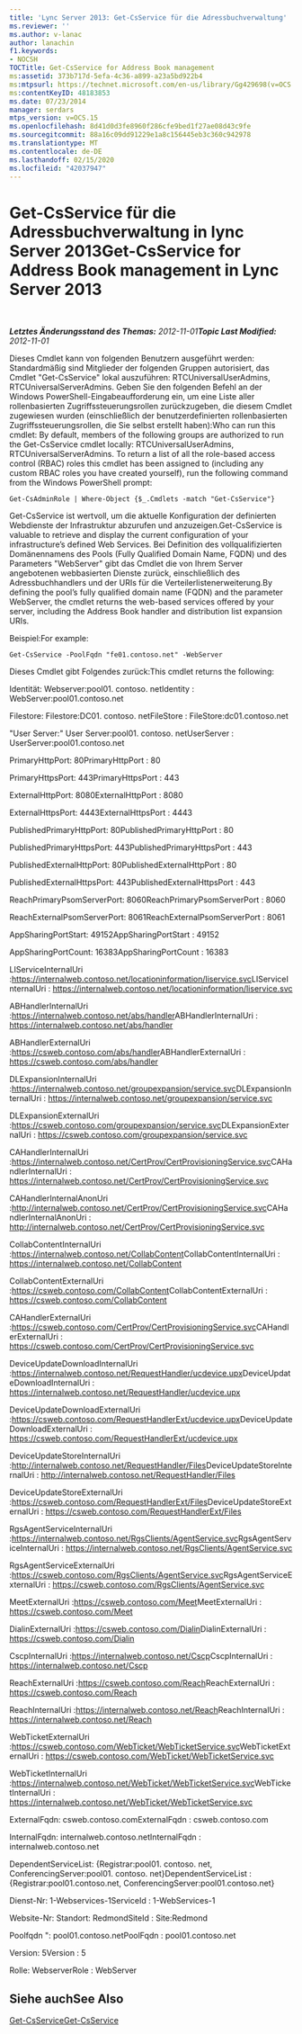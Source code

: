 ```yaml
---
title: 'Lync Server 2013: Get-CsService für die Adressbuchverwaltung'
ms.reviewer: ''
ms.author: v-lanac
author: lanachin
f1.keywords:
- NOCSH
TOCTitle: Get-CsService for Address Book management
ms:assetid: 373b717d-5efa-4c36-a899-a23a5bd922b4
ms:mtpsurl: https://technet.microsoft.com/en-us/library/Gg429698(v=OCS.15)
ms:contentKeyID: 48183853
ms.date: 07/23/2014
manager: serdars
mtps_version: v=OCS.15
ms.openlocfilehash: 8d41d0d3fe8960f286cfe9bed1f27ae08d43c9fe
ms.sourcegitcommit: 88a16c09dd91229e1a8c156445eb3c360c942978
ms.translationtype: MT
ms.contentlocale: de-DE
ms.lasthandoff: 02/15/2020
ms.locfileid: "42037947"
---
```

<div data-xmlns="http://www.w3.org/1999/xhtml">

<div class="topic" data-xmlns="http://www.w3.org/1999/xhtml" data-msxsl="urn:schemas-microsoft-com:xslt" data-cs="http://msdn.microsoft.com/">

<div data-asp="http://msdn2.microsoft.com/asp">

# <a name="get-csservice-for-address-book-management-in-lync-server-2013"></a><span data-ttu-id="b986e-102">Get-CsService für die Adressbuchverwaltung in lync Server 2013</span><span class="sxs-lookup"><span data-stu-id="b986e-102">Get-CsService for Address Book management in Lync Server 2013</span></span>

</div>

<div id="mainSection">

<div id="mainBody">

<span> </span>

<span data-ttu-id="b986e-103">_**Letztes Änderungsstand des Themas:** 2012-11-01_</span><span class="sxs-lookup"><span data-stu-id="b986e-103">_**Topic Last Modified:** 2012-11-01_</span></span>

<span data-ttu-id="b986e-p101">Dieses Cmdlet kann von folgenden Benutzern ausgeführt werden: Standardmäßig sind Mitglieder der folgenden Gruppen autorisiert, das Cmdlet "Get-CsService" lokal auszuführen: RTCUniversalUserAdmins, RTCUniversalServerAdmins. Geben Sie den folgenden Befehl an der Windows PowerShell-Eingabeaufforderung ein, um eine Liste aller rollenbasierten Zugriffssteuerungsrollen zurückzugeben, die diesem Cmdlet zugewiesen wurden (einschließlich der benutzerdefinierten rollenbasierten Zugriffssteuerungsrollen, die Sie selbst erstellt haben):</span><span class="sxs-lookup"><span data-stu-id="b986e-p101">Who can run this cmdlet: By default, members of the following groups are authorized to run the Get-CsService cmdlet locally: RTCUniversalUserAdmins, RTCUniversalServerAdmins. To return a list of all the role-based access control (RBAC) roles this cmdlet has been assigned to (including any custom RBAC roles you have created yourself), run the following command from the Windows PowerShell prompt:</span></span>

    Get-CsAdminRole | Where-Object {$_.Cmdlets -match "Get-CsService"}

<span data-ttu-id="b986e-106">Get-CsService ist wertvoll, um die aktuelle Konfiguration der definierten Webdienste der Infrastruktur abzurufen und anzuzeigen.</span><span class="sxs-lookup"><span data-stu-id="b986e-106">Get-CsService is valuable to retrieve and display the current configuration of your infrastructure’s defined Web Services.</span></span> <span data-ttu-id="b986e-107">Bei Definition des vollqualifizierten Domänennamens des Pools (Fully Qualified Domain Name, FQDN) und des Parameters "WebServer" gibt das Cmdlet die von Ihrem Server angebotenen webbasierten Dienste zurück, einschließlich des Adressbuchhandlers und der URIs für die Verteilerlistenerweiterung.</span><span class="sxs-lookup"><span data-stu-id="b986e-107">By defining the pool’s fully qualified domain name (FQDN) and the parameter WebServer, the cmdlet returns the web-based services offered by your server, including the Address Book handler and distribution list expansion URIs.</span></span>

<span data-ttu-id="b986e-108">Beispiel:</span><span class="sxs-lookup"><span data-stu-id="b986e-108">For example:</span></span>

    Get-CsService -PoolFqdn "fe01.contoso.net" -WebServer

<span data-ttu-id="b986e-109">Dieses Cmdlet gibt Folgendes zurück:</span><span class="sxs-lookup"><span data-stu-id="b986e-109">This cmdlet returns the following:</span></span>

<span data-ttu-id="b986e-110">Identität: Webserver:pool01. contoso. net</span><span class="sxs-lookup"><span data-stu-id="b986e-110">Identity : WebServer:pool01.contoso.net</span></span>

<span data-ttu-id="b986e-111">Filestore: Filestore:DC01. contoso. net</span><span class="sxs-lookup"><span data-stu-id="b986e-111">FileStore : FileStore:dc01.contoso.net</span></span>

<span data-ttu-id="b986e-112">"User Server:" User Server:pool01. contoso. net</span><span class="sxs-lookup"><span data-stu-id="b986e-112">UserServer : UserServer:pool01.contoso.net</span></span>

<span data-ttu-id="b986e-113">PrimaryHttpPort: 80</span><span class="sxs-lookup"><span data-stu-id="b986e-113">PrimaryHttpPort : 80</span></span>

<span data-ttu-id="b986e-114">PrimaryHttpsPort: 443</span><span class="sxs-lookup"><span data-stu-id="b986e-114">PrimaryHttpsPort : 443</span></span>

<span data-ttu-id="b986e-115">ExternalHttpPort: 8080</span><span class="sxs-lookup"><span data-stu-id="b986e-115">ExternalHttpPort : 8080</span></span>

<span data-ttu-id="b986e-116">ExternalHttpsPort: 4443</span><span class="sxs-lookup"><span data-stu-id="b986e-116">ExternalHttpsPort : 4443</span></span>

<span data-ttu-id="b986e-117">PublishedPrimaryHttpPort: 80</span><span class="sxs-lookup"><span data-stu-id="b986e-117">PublishedPrimaryHttpPort : 80</span></span>

<span data-ttu-id="b986e-118">PublishedPrimaryHttpsPort: 443</span><span class="sxs-lookup"><span data-stu-id="b986e-118">PublishedPrimaryHttpsPort : 443</span></span>

<span data-ttu-id="b986e-119">PublishedExternalHttpPort: 80</span><span class="sxs-lookup"><span data-stu-id="b986e-119">PublishedExternalHttpPort : 80</span></span>

<span data-ttu-id="b986e-120">PublishedExternalHttpsPort: 443</span><span class="sxs-lookup"><span data-stu-id="b986e-120">PublishedExternalHttpsPort : 443</span></span>

<span data-ttu-id="b986e-121">ReachPrimaryPsomServerPort: 8060</span><span class="sxs-lookup"><span data-stu-id="b986e-121">ReachPrimaryPsomServerPort : 8060</span></span>

<span data-ttu-id="b986e-122">ReachExternalPsomServerPort: 8061</span><span class="sxs-lookup"><span data-stu-id="b986e-122">ReachExternalPsomServerPort : 8061</span></span>

<span data-ttu-id="b986e-123">AppSharingPortStart: 49152</span><span class="sxs-lookup"><span data-stu-id="b986e-123">AppSharingPortStart : 49152</span></span>

<span data-ttu-id="b986e-124">AppSharingPortCount: 16383</span><span class="sxs-lookup"><span data-stu-id="b986e-124">AppSharingPortCount : 16383</span></span>

<span data-ttu-id="b986e-125">LIServiceInternalUri :https://internalweb.contoso.net/locationinformation/liservice.svc</span><span class="sxs-lookup"><span data-stu-id="b986e-125">LIServiceInternalUri : https://internalweb.contoso.net/locationinformation/liservice.svc</span></span>

<span data-ttu-id="b986e-126">ABHandlerInternalUri :https://internalweb.contoso.net/abs/handler</span><span class="sxs-lookup"><span data-stu-id="b986e-126">ABHandlerInternalUri : https://internalweb.contoso.net/abs/handler</span></span>

<span data-ttu-id="b986e-127">ABHandlerExternalUri :https://csweb.contoso.com/abs/handler</span><span class="sxs-lookup"><span data-stu-id="b986e-127">ABHandlerExternalUri : https://csweb.contoso.com/abs/handler</span></span>

<span data-ttu-id="b986e-128">DLExpansionInternalUri :https://internalweb.contoso.net/groupexpansion/service.svc</span><span class="sxs-lookup"><span data-stu-id="b986e-128">DLExpansionInternalUri : https://internalweb.contoso.net/groupexpansion/service.svc</span></span>

<span data-ttu-id="b986e-129">DLExpansionExternalUri :https://csweb.contoso.com/groupexpansion/service.svc</span><span class="sxs-lookup"><span data-stu-id="b986e-129">DLExpansionExternalUri : https://csweb.contoso.com/groupexpansion/service.svc</span></span>

<span data-ttu-id="b986e-130">CAHandlerInternalUri :https://internalweb.contoso.net/CertProv/CertProvisioningService.svc</span><span class="sxs-lookup"><span data-stu-id="b986e-130">CAHandlerInternalUri : https://internalweb.contoso.net/CertProv/CertProvisioningService.svc</span></span>

<span data-ttu-id="b986e-131">CAHandlerInternalAnonUri :http://internalweb.contoso.net/CertProv/CertProvisioningService.svc</span><span class="sxs-lookup"><span data-stu-id="b986e-131">CAHandlerInternalAnonUri : http://internalweb.contoso.net/CertProv/CertProvisioningService.svc</span></span>

<span data-ttu-id="b986e-132">CollabContentInternalUri :https://internalweb.contoso.net/CollabContent</span><span class="sxs-lookup"><span data-stu-id="b986e-132">CollabContentInternalUri : https://internalweb.contoso.net/CollabContent</span></span>

<span data-ttu-id="b986e-133">CollabContentExternalUri :https://csweb.contoso.com/CollabContent</span><span class="sxs-lookup"><span data-stu-id="b986e-133">CollabContentExternalUri : https://csweb.contoso.com/CollabContent</span></span>

<span data-ttu-id="b986e-134">CAHandlerExternalUri :https://csweb.contoso.com/CertProv/CertProvisioningService.svc</span><span class="sxs-lookup"><span data-stu-id="b986e-134">CAHandlerExternalUri : https://csweb.contoso.com/CertProv/CertProvisioningService.svc</span></span>

<span data-ttu-id="b986e-135">DeviceUpdateDownloadInternalUri :https://internalweb.contoso.net/RequestHandler/ucdevice.upx</span><span class="sxs-lookup"><span data-stu-id="b986e-135">DeviceUpdateDownloadInternalUri : https://internalweb.contoso.net/RequestHandler/ucdevice.upx</span></span>

<span data-ttu-id="b986e-136">DeviceUpdateDownloadExternalUri :https://csweb.contoso.com/RequestHandlerExt/ucdevice.upx</span><span class="sxs-lookup"><span data-stu-id="b986e-136">DeviceUpdateDownloadExternalUri : https://csweb.contoso.com/RequestHandlerExt/ucdevice.upx</span></span>

<span data-ttu-id="b986e-137">DeviceUpdateStoreInternalUri :http://internalweb.contoso.net/RequestHandler/Files</span><span class="sxs-lookup"><span data-stu-id="b986e-137">DeviceUpdateStoreInternalUri : http://internalweb.contoso.net/RequestHandler/Files</span></span>

<span data-ttu-id="b986e-138">DeviceUpdateStoreExternalUri :https://csweb.contoso.com/RequestHandlerExt/Files</span><span class="sxs-lookup"><span data-stu-id="b986e-138">DeviceUpdateStoreExternalUri : https://csweb.contoso.com/RequestHandlerExt/Files</span></span>

<span data-ttu-id="b986e-139">RgsAgentServiceInternalUri :https://internalweb.contoso.net/RgsClients/AgentService.svc</span><span class="sxs-lookup"><span data-stu-id="b986e-139">RgsAgentServiceInternalUri : https://internalweb.contoso.net/RgsClients/AgentService.svc</span></span>

<span data-ttu-id="b986e-140">RgsAgentServiceExternalUri :https://csweb.contoso.com/RgsClients/AgentService.svc</span><span class="sxs-lookup"><span data-stu-id="b986e-140">RgsAgentServiceExternalUri : https://csweb.contoso.com/RgsClients/AgentService.svc</span></span>

<span data-ttu-id="b986e-141">MeetExternalUri :https://csweb.contoso.com/Meet</span><span class="sxs-lookup"><span data-stu-id="b986e-141">MeetExternalUri : https://csweb.contoso.com/Meet</span></span>

<span data-ttu-id="b986e-142">DialinExternalUri :https://csweb.contoso.com/Dialin</span><span class="sxs-lookup"><span data-stu-id="b986e-142">DialinExternalUri : https://csweb.contoso.com/Dialin</span></span>

<span data-ttu-id="b986e-143">CscpInternalUri :https://internalweb.contoso.net/Cscp</span><span class="sxs-lookup"><span data-stu-id="b986e-143">CscpInternalUri : https://internalweb.contoso.net/Cscp</span></span>

<span data-ttu-id="b986e-144">ReachExternalUri :https://csweb.contoso.com/Reach</span><span class="sxs-lookup"><span data-stu-id="b986e-144">ReachExternalUri : https://csweb.contoso.com/Reach</span></span>

<span data-ttu-id="b986e-145">ReachInternalUri :https://internalweb.contoso.net/Reach</span><span class="sxs-lookup"><span data-stu-id="b986e-145">ReachInternalUri : https://internalweb.contoso.net/Reach</span></span>

<span data-ttu-id="b986e-146">WebTicketExternalUri :https://csweb.contoso.com/WebTicket/WebTicketService.svc</span><span class="sxs-lookup"><span data-stu-id="b986e-146">WebTicketExternalUri : https://csweb.contoso.com/WebTicket/WebTicketService.svc</span></span>

<span data-ttu-id="b986e-147">WebTicketInternalUri :https://internalweb.contoso.net/WebTicket/WebTicketService.svc</span><span class="sxs-lookup"><span data-stu-id="b986e-147">WebTicketInternalUri : https://internalweb.contoso.net/WebTicket/WebTicketService.svc</span></span>

<span data-ttu-id="b986e-148">ExternalFqdn: csweb.contoso.com</span><span class="sxs-lookup"><span data-stu-id="b986e-148">ExternalFqdn : csweb.contoso.com</span></span>

<span data-ttu-id="b986e-149">InternalFqdn: internalweb.contoso.net</span><span class="sxs-lookup"><span data-stu-id="b986e-149">InternalFqdn : internalweb.contoso.net</span></span>

<span data-ttu-id="b986e-150">DependentServiceList: {Registrar:pool01. contoso. net, ConferencingServer:pool01. contoso. net}</span><span class="sxs-lookup"><span data-stu-id="b986e-150">DependentServiceList : {Registrar:pool01.contoso.net, ConferencingServer:pool01.contoso.net}</span></span>

<span data-ttu-id="b986e-151">Dienst-Nr: 1-Webservices-1</span><span class="sxs-lookup"><span data-stu-id="b986e-151">ServiceId : 1-WebServices-1</span></span>

<span data-ttu-id="b986e-152">Website-Nr: Standort: Redmond</span><span class="sxs-lookup"><span data-stu-id="b986e-152">SiteId : Site:Redmond</span></span>

<span data-ttu-id="b986e-153">Poolfqdn ": pool01.contoso.net</span><span class="sxs-lookup"><span data-stu-id="b986e-153">PoolFqdn : pool01.contoso.net</span></span>

<span data-ttu-id="b986e-154">Version: 5</span><span class="sxs-lookup"><span data-stu-id="b986e-154">Version : 5</span></span>

<span data-ttu-id="b986e-155">Rolle: Webserver</span><span class="sxs-lookup"><span data-stu-id="b986e-155">Role : WebServer</span></span>

<div>

## <a name="see-also"></a><span data-ttu-id="b986e-156">Siehe auch</span><span class="sxs-lookup"><span data-stu-id="b986e-156">See Also</span></span>


[<span data-ttu-id="b986e-157">Get-CsService</span><span class="sxs-lookup"><span data-stu-id="b986e-157">Get-CsService</span></span>](https://docs.microsoft.com/powershell/module/skype/Get-CsService)  
  

</div>

</div>

<span> </span>

</div>

</div>

</div>

